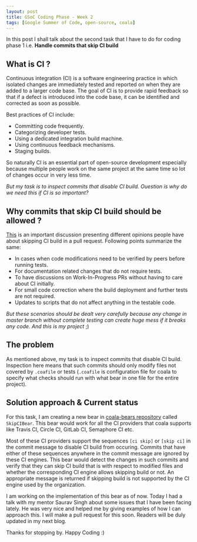 ```yaml
---
layout: post
title: GSoC Coding Phase - Week 2
tags: [Google Summer of Code, open-source, coala]
---
```


In this post I shall talk about the second task that I have to do for coding phase 1 i.e. **Handle commits that skip CI build**

## What is CI ?

Continuous integration (CI) is a software engineering practice in which isolated changes are immediately tested and reported on when they are added to a larger code base. The goal of CI is to provide rapid feedback so that if a defect is introduced into the code base, it can be identified and corrected as soon as possible.

Best practices of CI include:

- Committing code frequently.
- Categorizing developer tests.
- Using a dedicated integration build machine.
- Using continuous feedback mechanisms.
- Staging builds.

So naturally CI is an essential part of open-source development especially because multiple people work on the same project at the same time so lot of changes occur in very less time.

*But my task is to inspect commits that disable CI build. Ouestion is why do we need this if CI is so important?*

## Why commits that skip CI build should be allowed ?

[This](https://github.com/travis-ci/travis-ci/issues/5374) is an important discussion presenting different opinions people have about skipping CI build in a pull request. Following points summarize the same:

- In cases when code modifications need to be verified by peers before running tests.
- For documentation related changes that do not require tests.
- To have discussions on Work-In-Progress PRs without having to care about CI initially.
- For small code correction where the build deployment and further tests are not required.
- Updates to scripts that do not affect anything in the testable code.

*But these scenarios should be dealt very carefully because any change in master branch without complete testing can create huge mess if it breaks any code. And this is my project* ;)

## The problem

As mentioned above, my task is to inspect commits that disable CI build. Inspection here means that such commits should only modify files not covered by `.coafile` or tests (`.coafile` is configuration file for coala to specify what checks should run with what bear in one file for the entire project).  

## Solution approach & Current status

For this task, I am creating a new bear in [coala-bears repository](https://github.com/coala/coala-bears/) called `SkipCIBear`. This bear would work for all the CI providers that coala supports like Travis CI, Circle CI, GitLab CI, Semaphore CI etc. 

Most of these CI providers support the sequences `[ci skip]` or `[skip ci]` in the commit message to disable CI build from occuring. Commits that have either of these sequences anywhere in the commit message
are ignored by these CI engines. This bear would detect the changes in such commits and verify that they can skip CI build that is with respect to modified files and whether the corresponding CI engine allows skipping build or not. An appropriate message is returned if skipping build is not supported by the CI engine used by the organization.

I am working on the implementation of this bear as of now. Today I had a talk with my mentor Saurav Singh about some issues that I have been facing lately. He was very nice and helped me by giving examples of how I can approach this. I will make a pull request for this soon. Readers will be duly updated in my next blog.

Thanks for stopping by. Happy Coding :)